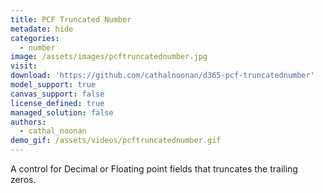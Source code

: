```yaml
---
title: PCF Truncated Number
metadate: hide
categories:
  - number
image: /assets/images/pcftruncatednumber.jpg
visit: 
download: 'https://github.com/cathalnoonan/d365-pcf-truncatednumber'
model_support: true
canvas_support: false
license_defined: true
managed_solution: false
authors:
  - cathal_noonan
demo_gif: /assets/videos/pcftruncatednumber.gif
---
```

A control for Decimal or Floating point fields that truncates the trailing zeros.
